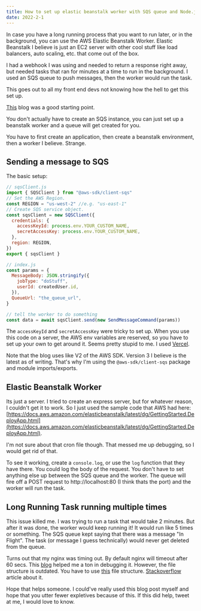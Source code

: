 ```yaml
---
title: How to set up elastic beanstalk worker with SQS queue and Node.js
date: 2022-2-1
---
```


In case you have a long running process that you want to run later, or in the background, you can use the AWS Elastic Beanstalk Worker. Elastic Beanstalk I believe is just an EC2 server with other cool stuff like load balancers, auto scaling, etc. that come out of the box.

I had a webhook I was using and needed to return a response right away, but needed tasks that ran for minutes at a time to run in the background. I used an SQS queue to push messages, then the worker would run the task.

This goes out to all my front end devs not knowing how the hell to get this set up.

[This](https://medium.com/@harshilsanjayshah/processing-long-running-jobs-using-elastic-beanstalk-worker-environment-sqs-and-nodejs-42dc1f5f287d) blog was a good starting point.

You don't actually have to create an SQS instance, you can just set up a beanstalk worker and a queue will get created for you.

You have to first create an application, then create a beanstalk environment, then a worker I believe. Strange.

## Sending a message to SQS

The basic setup:

```js
// sqsClient.js
import { SQSClient } from "@aws-sdk/client-sqs"
// Set the AWS Region.
const REGION = "us-west-2" //e.g. "us-east-1"
// Create SQS service object.
const sqsClient = new SQSClient({
  credentials: {
    accessKeyId: process.env.YOUR_CUSTOM_NAME,
    secretAccessKey: process.env.YOUR_CUSTOM_NAME,
  },
  region: REGION,
})
export { sqsClient }

// index.js
const params = {
  MessageBody: JSON.stringify({
    jobType: "doStuff",
    userId: createdUser.id,
  }),
  QueueUrl: "the_queue_url",
}

// tell the worker to do something
const data = await sqsClient.send(new SendMessageCommand(params))
```

The `accessKeyId` and `secretAccessKey` were tricky to set up. When you use this code on a server, the AWS env variables are reserved, so you have to set up your own to get around it. Seems pretty stupid to me. I used [Vercel](https://vercel.com/support/articles/how-can-i-use-aws-sdk-environment-variables-on-vercel).

Note that the blog uses like V2 of the AWS SDK. Version 3 I believe is the latest as of writing. That's why I'm using the `@aws-sdk/client-sqs` package and module imports/exports.

## Elastic Beanstalk Worker

Its just a server. I tried to create an express server, but for whatever reason, I couldn't get it to work. So I just used the sample code that AWS had here: [https://docs.aws.amazon.com/elasticbeanstalk/latest/dg/GettingStarted.DeployApp.html](https://docs.aws.amazon.com/elasticbeanstalk/latest/dg/GettingStarted.DeployApp.html).

I'm not sure about that cron file though. That messed me up debugging, so I would get rid of that.

To see it working, create a `console.log`, or use the `log` function that they have there. You could log the body of the request. You don't have to set anything else up between the SQS queue and the worker. The queue will fire off a POST request to http://localhost:80 (I think thats the port) and the worker will run the task.

## Long Running Task running multiple times

This issue killed me. I was trying to run a task that would take 2 minutes. But after it was done, the worker would keep running it! It would run like 5 times or something. The SQS queue kept saying that there was a message "In Flight". The task (or message I guess technically) would never get deleted from the queue.

Turns out that my nginx was timing out. By default nginx will timeout after 60 secs. This [blog](https://dev.to/rizasaputra/understanding-aws-elastic-beanstalk-worker-timeout-42hi) helped me a ton in debugging it. However, the file structure is outdated. You have to use [this](https://docs.aws.amazon.com/elasticbeanstalk/latest/dg/platforms-linux-extend.html) file structure. [Stackoverflow](https://stackoverflow.com/questions/63672302/aws-beanstalk-nodejs-how-to-override-60s-timeout-of-nginx) article about it.

Hope that helps someone. I could've really used this blog post myself and hope that you utter fewer expletives because of this.
If this did help, tweet at me, I would love to know.
